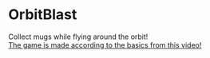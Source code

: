 # OrbitBlast
 Collect mugs while flying around the orbit! <br>
 [The game is made according to the basics from this video!](https://www.youtube.com/watch?v=BORs8w51rNg)